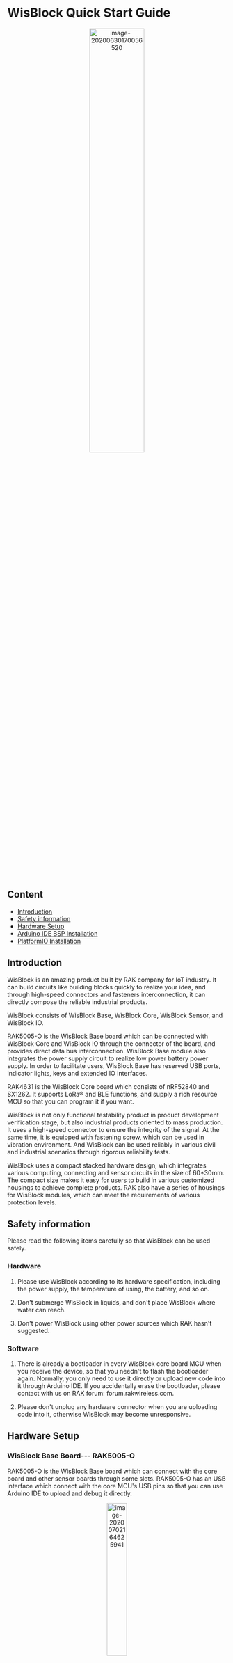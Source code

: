 # WisBlock Quick Start Guide

<center><img src="assets/WisBlock-Assembly.png" alt="image-20200630170056520" width="50%" /></center>

## Content
- [Introduction](#introduction)    
- [Safety information](#safety-information)    
- [Hardware Setup](#hardware-setup)
- [Arduino IDE BSP Installation](#arduino-ide-bsp-installation)
- [PlatformIO Installation](#installation-of-board-support-package-in-platformio)


## Introduction

WisBlock is an amazing product built by RAK company for IoT industry. It can build circuits like building blocks quickly to realize your idea, and through high-speed connectors and fasteners interconnection, it can directly compose the reliable industrial products.

WisBlock consists of WisBlock Base, WisBlock Core, WisBlock Sensor, and WisBlock IO.

RAK5005-O is the WisBlock Base board which can be connected with WisBlock Core and WisBlock IO through the connector of the board, and provides direct data bus interconnection. WisBlock Base module also integrates the power supply circuit to realize low power battery power supply. In order to facilitate users, WisBlock Base has reserved USB ports, indicator lights, keys and extended IO interfaces.

RAK4631 is the WisBlock Core board which consists of nRF52840 and SX1262. It supports LoRa® and BLE functions, and supply a rich resource MCU so that you can program it if you want.

WisBlock is not only functional testability product in product development verification stage, but also industrial products oriented to mass production. It uses a high-speed connector to ensure the integrity of the signal. At the same time, it is equipped with fastening screw, which can be used in vibration environment. And WisBlock can be used reliably in various civil and industrial scenarios through rigorous reliability tests.

WisBlock uses a compact stacked hardware design, which integrates various computing, connecting and sensor circuits in the size of 60*30mm. The compact size makes it easy for users to build in various customized housings to achieve complete products. RAK also have a series of housings for WisBlock modules, which can meet the requirements of various protection levels.

## Safety information

Please read the following items carefully so that WisBlock can be used safely.

### Hardware

1) Please use WisBlock according to its hardware specification, including the power supply, the temperature of using, the battery, and so on.

2) Don't submerge WisBlock in liquids, and don't place WisBlock where water can reach.

3) Don't power WisBlock using other power sources which RAK hasn't suggested.



### Software

1)  There is already a bootloader in every WisBlock core board MCU when you receive the device, so that you needn't to flash the bootloader again. Normally, you only need to use it directly or upload new code into it through Arduino IDE. If you accidentally erase the bootloader, please contact with us on RAK forum: forum.rakwireless.com.

2) Please don't unplug any hardware connector when you are uploading code into it, otherwise WisBlock may become unresponsive.



## Hardware Setup

### WisBlock Base Board--- RAK5005-O

RAK5005-O is the WisBlock Base board which can connect with the core board and other sensor boards through some slots. RAK5005-O has an USB interface which connect with the core MCU's USB pins so that you can use Arduino IDE to upload and debug it directly.

<center><img src="assets/image-20200630170056520.png" alt="image-20200702164625941" width="30%" /></center>

Please note: as you see, there are 6 slots on RAK5005-O, "CPU SLOT" is used for the core board which has the main MCU, "IO SLOT" is used for IO extension, for example, RS485 board, 4~20mA/0~5V board, Wi-Fi board, Cellular board. "SLOT A", "SLOT B", "SLOT C", and "SLOT D" are used to connect with I2C board, while "SLOT A" can be used for GPS board too.

You can have a look at the datasheet for more information.

The RAK5005-O board offers several GPIO's on solder pads or on the WisBlock Sensor or WisBlock IO modules. These GPIO's are named IO1 to IO6 and SW1. These GPIO's are connected to GPIO's of the RAK4631 module.    
**RAK5005-O GPIO mapping to RAK4631 GPIO ports**
 * IO1 <-> P0.17 (Arduino GPIO number 17)
 * IO2 <-> P1.02 (Arduino GPIO number 34)
 * IO3 <-> P0.21 (Arduino GPIO number 21)
 * IO4 <-> P0.04 (Arduino GPIO number 4)
 * IO5 <-> P0.09 (Arduino GPIO number 9)
 * IO6 <-> P0.10 (Arduino GPIO number 10)
 * SW1 <-> P0.01 (Arduino GPIO number 1)

### WisBlock Core board --- RAK4631

RAK4631 is the WisBlock Core board, because the MCU stay on this board.

<center><img src="assets/image-20200630171353822.png" alt="image-20200702164625941" width="30%" /></center>

<center><img src="assets/image-20200702164625941.png" alt="image-20200702164625941" width="75%" /></center>


RAK4631 consists of a nRF52840 MCU and a SX1262 LoRa® chip mainly. The final Arduino  code will be uploaded into nRF52840 actually. This core board supports BLE and LoRa® features. You can connect it with RAK5005-O base board with slot, and program it through the USB interface on RAK5005-O through Arduino IDE.

<center><img src="assets/RAK5005-connect-RAK4631.PNG" alt="image-20200702164625941" width="75%" /></center>


### WisBlock Sensor Boards

#### Temperature & Humidity sensor board --- RAK1901

RAK1901 is a Temperature & Humidity sensor board with an I2C interface, which means it can be connected with RAK5005-O through the I2C slot (SLOT A/B/C/D).

<center><img src="assets/image-20200702110638518.png" alt="image-20200630170056520" width="30%"/> <img src="assets/image-20200807184458951.png" alt="image-20200807184458951" width="30%" /></center>

More information about RAK1901, please have a look at the following link:

> **(need RAK1901 introduction document link)**



#### Pressure sensor board --- RAK1902

RAK1902 is a pressure sensor board with an I2C interface, which means it can be connected with RAK5005-O through the I2C slot (SLOT A/B/C/D).

<center><img src="assets/image-20200807184635631.png" alt="image-20200630170056520" width="30%"/> <img src="assets/image-20200807184635631.png" alt="image-20200807184458951" width="30%" /></center>

More information about RAK1902, please have a look at the following link:

> **(need RAK1902 introduction document link)**



#### Optical sensor board --- RAK1903

RAK1903 is an optical sensor board with an I2C interface, which means it can be connected with RAK5005-O through the I2C slot (SLOT A/B/C/D).


<center><img src="assets/RAK1903.PNG" alt="image-20200630170056520" width="30%"/> <img src="assets/image-20200807184755876.png" alt="image-20200807184458951" width="30%" /></center>
More information about RAK1903, please have a look at the following link:

> **(need RAK1903 introduction document link)**



#### 3-axis acceleration sensor board --- RAK1904

RAK1904 is a 3-axis acceleration sensor board with an I2C interface, which means it can be connected with RAK5005-O through the I2C slot (SLOT A/B/C/D).

<center><img src="assets/RAK1904.PNG" alt="image-20200630170056520" width="30%"/> <img src="assets/image-20200807184841974.png" alt="image-20200807184458951" width="30%" /></center>

More information about RAK1904, please have a look at the following link:

> **(need RAK1904 introduction document link)**



#### Environment sensor board --- RAK1906

RAK1906 is an environment sensor board with I2C interface, which means it can be connected with RAK5005-O through the I2C slot (SLOT A/B/C/D).

<center><img src="assets/RAK1906.PNG" alt="image-20200630170056520" width="30%"/> <img src="assets/image-20200807184924933.png" alt="image-20200807184458951" width="30%" /></center>

More information about RAK1906, please have a look at the following link:

> **(need RAK1906 introduction document link)**



#### GPS board --- RAK1910

RAK1910 is a GPS board with UART interface, which means it can only be connected with RAK5005-O through SLOT A.


<center><img src="assets/RAK1910-1.PNG" alt="image-20200630170056520" width="30%"/> <img src="assets/RAK1910-2.PNG" alt="image-20200807184458951" width="15%" /></center>

<center><img src="assets/image-20200702160832581.png" alt="image-20200630170056520" width="75%"/></center>

More information about RAK1910, please have a look at the following link:

> **(need RAK1910 introduction document link)**



### WisBlock IO Boards

#### WiFi board --- RAK2305

RAK2305 is a WiFi board which is ESP32 module actually, and it can only be connected with RAK5005-O through the IO SLOT.

<center><img src="assets/RAK2305-1.PNG" alt="image-20200630170056520" width="30%"/> <img src="assets/RAK2305-2.PNG" alt="image-20200807184458951" width="20%" /></center>

<center><img src="assets/image-20200702161818627.png" alt="image-20200630170056520" width="75%"/></center>

More information about RAK2305, please have a look at the following link:

> **(need RAK2305 introduction document link)**



#### Cellular board --- RAK5860

RAK5860 is a cellular board which uses Quectel BG77 module actually, and it can only be connected with RAK5005-O through IO SLOT.

<center><img src="assets/RAK5860.PNG" alt="image-20200630170056520" width="30%"/> <img src="assets/RAK5860-1.PNG" alt="image-20200807184458951" width="20%" /></center>

<center><img src="assets/image-20200702162227112.png" alt="image-20200630170056520" width="75%"/></center>

More information about RAK5860, please have a look at the following link:

> **(need RAK5860 introduction document link)**



#### 4~20mA board --- RAK5801

RAK5801 is an IO board which can connect with any 4~20mA sensors. This board can only be connected with RAK5005-O through IO SLOT.

<center><img src="assets/RAK5801.PNG" alt="image-20200630170056520" width="50%"/></center>

More information about RAK5801, please have a look at the following link:

> **(need RAK5801 introduction document link)**



#### 0~5V board --- RAK5811

RAK5811 is an IO board which can connect with any 0~5V sensors. This board can only be connected with RAK5005-O through IO SLOT.

<center><img src="assets/RAK5811.PNG" alt="image-20200630170056520" width="50%"/></center>

More information about RAK5811, please have a look at the following link:

> **(need RAK5811 introduction document link)**



#### RS485 board --- RAK5802

RAK5802 is an IO board which can connect with any RS485 sensors. This board can only be connected with RAK5005-O through IO SLOT.

<center><img src="assets/RAK5802.PNG" alt="image-20200630170056520" width="50%"/></center>

More information about RAK5802, please have a look at the following link:

> **(need RAK5802 introduction document link)**



#### IO extension board --- RAK5804

RAK5804 is an IO extension board which is used to extent more IO interface, and it can only be connected with RAK5005-O through IO SLOT.

<center><img src="assets/RAK5804.PNG" alt="image-20200630170056520" width="50%"/></center>

More information about RAK5804, please have a look at the following link:

> **(need RAK5804 introduction document link)**



#### Sensor conversion board --- RAK1920

RAK1920 is a sensor conversion board which can connect with any Microbus, Grove, or Qwiic sensors. This board can only be connected with RAK5005-O through IO SLOT.

<center><img src="assets/RAK1920.PNG" alt="image-20200630170056520" width="50%"/></center>

More information about RAK1920, please have a look at the following link:

> **(need RAK1920 introduction document link)**



#### OLED --- RAK1921

RAK1921 is an OLED board which uses SSD1306(128*64, I2C) actually.

<center><img src="assets/image-20200813110158840.png" alt="image-20200630170056520" width="50%"/></center>

> **(need RAK1921 introduction document link)**



### Antennas

#### BLE antenna:

<center><img src="assets/image-20200703171652793.png" alt="image-20200630170056520" width="50%"/></center>

#### LoRa® antenna:

<center><img src="assets/image-20200703171725507.png" alt="image-20200630170056520" width="50%"/></center>

#### GPS antenna:

<center><img src="assets/image-20200703171833874.png" alt="image-20200630170056520" width="50%"/></center>

Just connect them with RAK4631 or RAK1910.



### Battery

Please use the battery which RAK suggest, and connect the battery with RAK5005-O as follow:

<center><img src="assets/image-20200702193814577.png" alt="image-20200630170056520" width="50%"/></center>

# When connecting the battery make sure the polarity is correct. Not all connectors are wired the same.
# Ground pole should be close to the PCB boarder.
# Plus pole should be close to USB connector.

Battery specification

| No.  | Items                     | Specifications           |
| ---- | ------------------------- | ------------------------ |
| 1    | Charge Cut-off Voltage    | 4.2V                     |
| 2    | Nominal Voltage           | 3.7V                     |
| 3    | Discharge Cut-off Voltage | 2.75V                    |
| 4    | Typical Capacity          | 2650mAh                  |
| 5    | Max Discharge Current     | 0.5C at 25℃-45℃          |
| 6    | PH Connector              | 2.0mm pitch              |
| 7    | Cable Length              | 110.0±3.0mm              |
| 8    | Cable Color               | Red: VBAT+, Black: VBAT- |

### Solar panel

You can connect the solar panel with RAK5005-O as follow:

<center><img src="assets/image-20200703171106240.png" alt="image-20200630170056520" width="50%"/></center>



Solar panel specification

| No.  | Items            | specifications                         |
| ---- | ---------------- | -------------------------------------- |
| 1    | Nominal  Voltage | 5V                                     |
| 2    | Typical Current  | 80mA                                   |
| 3    | Size             | Length: 60mm, Width: 60mm, Height: 2mm |
| 4    | Connector        | 1.5mm pitch                            |
| 5    | Cable color      | Red: VCC, Black: GND                   |

### Enclosures
| Outdoor | Indoor |
| :-: | :-: |
| <a href="rakwireless.com"><img src="assets/RAKBox-B2.png" alt="B2"></a> | <a href="rakwireless.com"><img src="assets/RAKBox-B3.jpg" alt="Modules"></a> |
| <a href="rakwireless.com"><img src="assets/RAKBox-B4.jpg" alt="Modules"> | <a href="rakwireless.com"><img src="assets/RAKBox-B5.jpg" alt="Modules"></a> |


## Arduino IDE BSP Installation

You can use Arduino IDE for WisBlock coding and programming.

Please follow the installation instructions in [RAK-nRF52-Arduino](https://github.com/RAKWireless/RAK-nRF52-Arduino#bsp-installation) 
<!--
Please download the Arduino IDE on the Arduino official website:

https://www.arduino.cc/en/Main/Software 

You can see the current version of Arduino IDE is V1.8.13, and there are several versions for Windows, Linux, and Mac OS X.

![image-20200703115901208](assets/image-20200703115901208.png)

Just download the correct version of Arduino IDE from here.



### Install in Windows

Now, let's install the Arduino IDE, which you just download, on a Windows PC.

![image-20200703115937421](assets/image-20200703115937421.png)

"I Agree"

![image-20200703115958670](assets/image-20200703115958670.png)

"Next"

![image-20200703120015822](assets/image-20200703120015822.png)

"Install"

![image-20200703120034198](assets/image-20200703120034198.png)

After 100% progress, Arduino IDE has been installed successfully.

![image-20200703120054258](assets/image-20200703120054258.png)



### Install in Linux

In Linux, there is no install process actually, just a process of uncompression, then you can open Arduino IDE successfully.



### Install in Mac OS X

In Mac OS X, it is almost same with Linux, there is no install process actually, just a process of uncompression, then you can open Arduino IDE successfully.



### Open Arduino IDE

![image-20200703120123062](assets/image-20200703120123062.png)

As you see, Arduino IDE has mainly 5 parts:

1) IDE option menu

You can configure some general parameters such as the serial port, the board information, the libraries, the edit parameters, and so on.

2) Operating buttons

You can verify/compile source code, upload the compiled code into WisBlock, open a new Arduino IDE window, open an exist application, or save the current application. 

![image-20200703120140901](assets/image-20200703120140901.png)



3) Code area

You can edit the source code which will be compiled and uploaded into WisBlock later in this area.

4) State area

5) Output message area

You can see the output message in this area, no matter failed information and success information.



### Configuration On Arduino IDE

Once Arduino IDE has been installed successfully, and you've understood the mainly parts of Arduino IDE, we can do some configuration changes on Arduino IDE so that it can be adapted to WisBlock.

We use https://github.com/adafruit/Adafruit_nRF52_Arduino and do as below:

- Open Arduino IDE

- Go into Preferences

  ![image-20200702170623007](assets/image-20200702170623007.png)

- Add https://www.adafruit.com/package_adafruit_index.json as an 'Additional Board Manager URL'

  ![image-20200702170822034](assets/image-20200702170822034.png)

- Restart the Arduino IDE

- Open the Boards Manager from the Tools -> Board menu

  ![image-20200702171102982](assets/image-20200702171102982.png)

- Search and install "Adafruit nRF52" as the following image shows, and install it. It is the BSP actually.

  ![image-20200702171813125](assets/image-20200702171813125.png)

- Download and copy the following folder to the specified path:

	https://github.com/RAKWireless/WisBlock/tree/master/BSP/WisCore_RAK4631_Board/

 	The path maybe like:

	  - macOS : `~/Library/Arduino15/packages/adafruit/hardware/nrf52/0.20.5/variants/`
	  - Linux : `~/.arduino15/packages/adafruit/hardware/nrf52/0.20.5/variants/`
	  - Windows: `%APPDATA%\Local\Arduino15\packages\adafruit\hardware\nrf52\0.20.5\variants\`


- Open ./adafruit/hardware/nrf52/0.20.5/boards.txt, and copy the content of the following file into the end of boards.txt:

  	https://github.com/RAKWireless/WisBlock/tree/master/BSP/config.txt

  Then add **menu.region=Region** to the begin of boards.txt (line 21) like

  ```
  menu.softdevice=Bootloader
  menu.debug=Debug
  menu.region=Region
  ```

- Open ./adafruit/hardware/nrf52/0.20.5/platform.txt.

  Add **-DDEBUG** at the end of line 39 like below:

  ```
  compiler.cpp.flags=-mcpu={build.mcu} -mthumb -c -g {compiler.warning_flags} {build.float_flags} -std=gnu++11 -ffunction-sections -fdata-sections -fno-threadsafe-statics -nostdlib --param max-inline-insns-single=500 -fno-rtti -fno-exceptions -MMD -DDEBUG
  ```
  
  Add **build.region_flags=-DREGION_EU868** in the end of line 56 like below:
  
  ```
  # this can be overriden in boards.txt 
  build.float_flags=-mfloat-abi=hard -mfpu=fpv4-sp-d16 -u _printf_float 
  build.debug_flags=-DCFG_DEBUG=0 
  build.logger_flags=-DCFG_LOGGER=1 
  build.sysview_flags=-DCFG_SYSVIEW=0 
  build.region_flags=-DREGION_EU868
  ```
  
  Add **{build.region_flags}** after **{build.debug_flags}** at line 64 like below:
  
  ```
  build.flags.nrf= -DSOFTDEVICE_PRESENT -DARDUINO_NRF52_ADAFRUIT -DNRF52_SERIES -DLFS_NAME_MAX=64 -Ofast {build.debug_flags} {build.region_flags} {build.logger_flags} {build.sysview_flags} "-
  ```
  
  Add **compiler.libraries.ldflags=** in the end of line 76 like below:
  
  ```
  # These can be overridden in platform.local.txt
  compiler.c.extra_flags=
  compiler.c.elf.extra_flags=
  compiler.cpp.extra_flags=
  compiler.S.extra_flags=
  compiler.ar.extra_flags=
  compiler.elf2bin.extra_flags=
  compiler.elf2hex.extra_flags=
  compiler.libraries.ldflags=
  ```
  
  Add **{compiler.libraries.ldflags}** before **-Wl,--end-group** at line 95 like below:
  
  ```
  recipe.c.combine.pattern="{compiler.path}{compiler.c.elf.cmd}"  "-L{build.path}" {compiler.c.elf.flags} {compiler.c.elf.extra_flags} "-L{build.core.path}/linker" "-T{build.ldscript}" "-Wl,-Map,{build.path}/{build.project_name}.map" {compiler.ldflags} -o "{build.path}/{build.project_name}.elf" {object_files} -Wl,--start-group -lm "{build.path}/{archive_file}" {compiler.libraries.ldflags} -Wl,--end-group
  ```
  
  
  
- Restart Arduino IDE, and select "WisCore RAK4631 Board" as follow:

![image-20200714154646417](assets/image-20200714154646417.png)

OK, we've configured Arduino IDE correctly and install the BSP successfully!
-->

### Load Examples

RAK has supplied many examples source code on Github for WisBlock:

| Communication Examples | Sensor and IO Examples | Solutions |
| --                     | --                     | --        |
| [LoRaWAN](/examples/communications/LoRa/LoRaWAN/) | [RAK1901 Temperature&Humidity SHTC3](/examples/sensors/RAK1901_Temperature_Humidity_SHTC3/) | [BLE Gateway](/examples/solutions/BLE_Gateway/) |
| [BLE Proximity Sensing](/examples/communications/BLE/ble_proximity_sensing/) | [RAK1902 Pressure LPS22HB](/examples/sensors/RAK1902_Pressure_LPS22HB/) | [Hydraulic Pressure Monitoring](/examples/solutions/Hydraulic_Pressure_Monitoring/) |
| [BLE OTA DFU](/examples/communications/BLE/ble_ota_dfu/) | [RAK1903 Optical OPT3001](/examples/sensors/RAK1903_Optical_OPT3001/) | [Environment Monitoring](/examples/solutions/Environment_Monitoring/) |
| [BLE UART](/examples/communications/BLE/ble_uart/) | [RAK1906 Environment BME680](/examples/sensors/RAK1906_Environment_BEM680/) | [Water Level Monitoring](/examples/solutions/Water_Level_Monitoring/) |
| [WiFi](/examples/communications/WiFi/) | [RAK1910 GPS UBLOX7](/examples/sensors/RAK1910_GPS_UBLOX7/) | [Weather Monitoring](/examples/solutions/Weather_Monitoring/) |
| [Cellular](/examples/communications/Cellular/) | [RAK1920 MikroBUS Temperature TMP102](/examples/sensors/RAK1920_MikroBUS_Temperature_TMP102/) | [GPS Tracker](/examples/solutions/GPS_Tracker/) |
|  | [RAK1920 QWIIC AirQuality SGP30](/examples/sensors/RAK1920_QWIIC_AirQuality_SGP30/) | [PAR Monitoring](/examples/solutions/PAR_Monitoring/) |
|  | [RAK1920 Grove PIR AS312](/examples/sensors/RAK1920_Grove_PIR_AS312/) | [Soil Conductivity Monitoring](/examples/solutions/Soil_Conductivity_Monitoring/) |
|  | [RAK1920 Grove Color TCS3472](/examples/sensors/RAK1920_Grove_Color_TCS3472/) | [Soil pH Monitoring](/examples/solutions/Soil_pH_Monitoring/) |
|  | [RAK1921 OLED SSD1306](/examples/sensors/RAK1921_OLED_SSD1306/) | [Wind Speed Monitoring](/examples/solutions/Wind_Speed_Monitoring/) |
|  | [RAK1921 Moving Logo SSD1306](/examples/sensors/RAK1921_Moving_Logo_SSD1306/) | [Intelligent Agriculture](/examples/solutions/Inteligence_Agriculture/) |
|  | [RAK1921 Jumping Ball SSD1306](/examples/sensors/RAK1921_Jumping_Ball_SSD1306/) |  |
|  | [RAK5802 RS485](/examples/sensors/RAK5802_RS485/) |  |
|  | [RAK5801 4-20mA](/examples/sensors/RAK5801_4-20mA/) |  |
|  | [RAK5811 0-5V](/examples/sensors/RAK5811_0-5V/) |  |
|  | [RAK4630 Battery Level](/examples/sensors/RAK4630_Battery_Level_Detect/) |  |
|  | [RAK4630 NOR Flash](/examples/sensors/RAK4630_NOR-Flash/) |  |

<!--
https://github.com/RAKWireless/WisBlock/tree/master/examples

![image-20200703122036065](assets/image-20200703122036065.png)

![image-20200813153823055](assets/image-20200813153823055.png)![image-20200807181319299](assets/image-20200807181319299.png)![image-20200813153248941](assets/image-20200813153248941.png)
-->
You can use WisBlock directly or make their customized code according to these examples source code. What you need to do is just to load one of these examples into Arduino IDE by opening a .ino file in RAK examples, in this document, we use "ble_proximity_sensing.ino":    
    
----
![image-20200702191428103](assets/image-20200702191428103.png)

Now, we can compile it directly according to the [Compiling Project](#compiling-project), or do some customized code before compiling it if you want.

About customization code, you can have a look at the section 9 for more details.



### Compiling Project

The compiling process is very easy, what you need to do is just to click the Verify/Compile button on Arduino IDE:

----
![image-20200703120229579](assets/image-20200703120229579.png)

Then it will start to compile:

----
![image-20200702191717737](assets/image-20200702191717737.png)

After compiling successfully, you can see some information in the output message area, and the state is "Done compiling":

----
![image-20200702191352945](assets/image-20200702191352945.png)

Now, you can connect your WisBlock hardware with your PC, and upload the code into it.

### Uploading to WisBlock

Before uploading, please make sure that your WisBlock hardware has been connected with your PC correctly, and your PC has recognized WisBlock hardware successfully. If it is, you can select the port now as the following image shows:

----
![image-20200702192336842](assets/image-20200702192336842.png)

Then click the "Upload" button to start it:

----
![image-20200703120245093](assets/image-20200703120245093.png)

After uploading successfully, you can see some information as the following image shows in the output message area:

----
![image-20200702192430475](assets/image-20200702192430475.png)

Great! That means you've uploaded the code into WisBlock successfully.

Now, enjoy you WisBlock and have an amazing play time!



### Customized Code

As you know, RAK has supplied some examples source code for reference so that you can learn some code level method about how to do an application for WisBlock. Meanwhile, RAK has supplied a set of tutorials too, which has introduced the ability of WisBlock software and shown the development process of these RAK examples so that you can understand better about how to do some customized code.

All of these tutorials can be found in every example folder:

https://github.com/RAKWireless/WisBlock/tree/master/examples



## Installation of Board Support Package in PlatformIO

### Install PlatformIO

First of all, install VS code which is a great and open source tool, and you can download it here:

https://code.visualstudio.com/

After installing VS code, you can search PlatformIO and install it in the Extensions item:

![image-20200722100737565](assets/image-20200722100737565.png)


### Install Nordic nRF52 Arduino framework 

After installing PlatformIO, you can see the PlatformIO icon and open it as follow:

![image-20200722101053523](assets/image-20200722101053523.png)

Open "Platforms" in PlatformIO and search "Nordic" as follow:

![image-20200722102908384](assets/image-20200722102908384.png)

You can see there are several items, just click "Nordic nRF52" item and "Install" it as follow:

![image-20200722103130747](assets/image-20200722103130747.png)

![image-20200722103232366](assets/image-20200722103232366.png)

### Get patch files for RAK WisBlock Core boards 

Download the PlatformIO folder from:

https://github.com/RAKWireless/WisBlock/tree/master/PlatformIO/

and save it on your computer.

### Add WisBlock Core RAK4631 to the platform

Copy the file **`wiscore_rak4631.json`** to the boards folder of the nordicnrf52 platform folder.

The path maybe like: 

 - Windows: %USER%\.platformio\platforms\nordicnrf52\boards

Then, create a new project in PlatformIO:

![image-20200722104754712](assets/image-20200722104754712.png)

Choose "WisCore RAK4631 Board (RAKwireless)" for "Board" item, and choose "Arduino" for "Framework" item as follow:

![image-20200722104925274](assets/image-20200722104925274.png)

After creating successfully, you can see the project:

![image-20200722105421895](assets/image-20200722105421895.png)

### Add WisBlock Core RAK4631 to the package

Now, Copy the complete folder "WisCore_RAK4631_Board" in the "PlatformIO" folder which you just downloaded to the framework-arduinoadafruitnrf52 package variants folder. The path maybe like:
 - Windows: %USER%\.platformio\packages\framework-arduinoadafruitnrf52\variants

Finally, restart the PlatformIO.

OK, you've install and configure PlatformIO for WisBlock successfully.

### First example code

Now, let's try to compile an example of WisBlock using PlatformIO. We use the LoRaWAN® OTAA example in this document:

https://github.com/RAKWireless/WisBlock/tree/master/examples/communications/LoRa/LoRaWAN/LoRaWAN_OTAA/

Just copy the source code of the .ino file into the main.cpp of the PlatformIO project we just created:

![image-20200722111241582](assets/image-20200722111241582.png)

Then we need to install the LoRaWAN® library "SX126x-Arduino" in PlatformIO firstly because this example is built based on this library. Just search "SX126x" in "Libraries" item of PlatformIO, and you can see "SX126x-Arduino" as follow:

![image-20200722112932981](assets/image-20200722112932981.png)

Just click it and "Install" this library as follow:

![image-20200722113100736](assets/image-20200722113100736.png)

Then compile it by click the compiling icon at the bottom tool bar as follow:

![image-20200722113244435](assets/image-20200722113244435.png) 

![image-20200722113305159](assets/image-20200722113305159.png)

Great! We've compiled this example successfully!

Same as in Arduino IDE, there is an upload icon (red circle) on the right of the compiling icon (green circle) which can be used to upload the compiled firmware into your device.

![image-20200722113305159](assets/pio-flash.jpg)